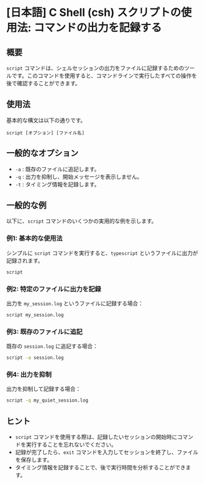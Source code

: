 # [日本語] C Shell (csh) スクリプトの使用法: コマンドの出力を記録する

## 概要
`script` コマンドは、シェルセッションの出力をファイルに記録するためのツールです。このコマンドを使用すると、コマンドラインで実行したすべての操作を後で確認することができます。

## 使用法
基本的な構文は以下の通りです。

```
script [オプション] [ファイル名]
```

## 一般的なオプション
- `-a` : 既存のファイルに追記します。
- `-q` : 出力を抑制し、開始メッセージを表示しません。
- `-t` : タイミング情報を記録します。

## 一般的な例
以下に、`script` コマンドのいくつかの実用的な例を示します。

### 例1: 基本的な使用法
シンプルに `script` コマンドを実行すると、`typescript` というファイルに出力が記録されます。
```bash
script
```

### 例2: 特定のファイルに出力を記録
出力を `my_session.log` というファイルに記録する場合：
```bash
script my_session.log
```

### 例3: 既存のファイルに追記
既存の `session.log` に追記する場合：
```bash
script -a session.log
```

### 例4: 出力を抑制
出力を抑制して記録する場合：
```bash
script -q my_quiet_session.log
```

## ヒント
- `script` コマンドを使用する際は、記録したいセッションの開始時にコマンドを実行することを忘れないでください。
- 記録が完了したら、`exit` コマンドを入力してセッションを終了し、ファイルを保存します。
- タイミング情報を記録することで、後で実行時間を分析することができます。